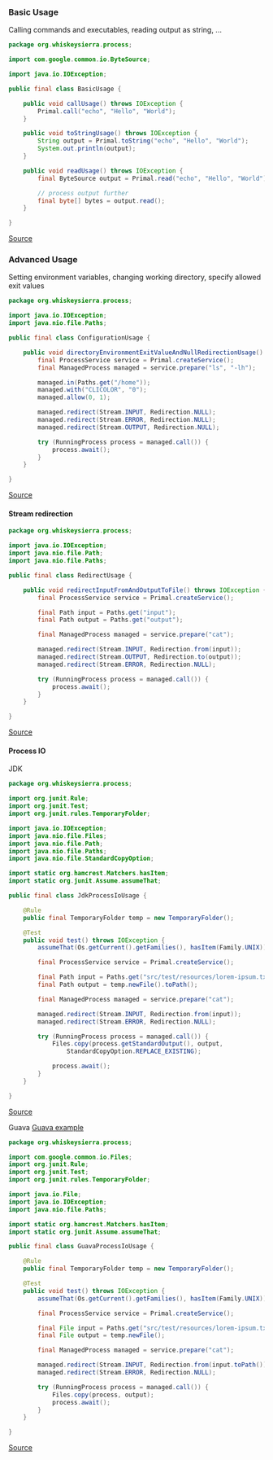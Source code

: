 ### Basic Usage
Calling commands and executables, reading output as string, ...

```java
package org.whiskeysierra.process;

import com.google.common.io.ByteSource;

import java.io.IOException;

public final class BasicUsage {

    public void callUsage() throws IOException {
        Primal.call("echo", "Hello", "World");
    }

    public void toStringUsage() throws IOException {
        String output = Primal.toString("echo", "Hello", "World");
        System.out.println(output);
    }

    public void readUsage() throws IOException {
        final ByteSource output = Primal.read("echo", "Hello", "World");

        // process output further
        final byte[] bytes = output.read();
    }

}
```
[Source](../primal/blob/src/spec/java/org/whiskeysierra/process/BasicUsage.java)

### Advanced Usage
Setting environment variables, changing working directory, specify allowed exit values

```java
package org.whiskeysierra.process;

import java.io.IOException;
import java.nio.file.Paths;

public final class ConfigurationUsage {

    public void directoryEnvironmentExitValueAndNullRedirectionUsage() throws IOException {
        final ProcessService service = Primal.createService();
        final ManagedProcess managed = service.prepare("ls", "-lh");

        managed.in(Paths.get("/home"));
        managed.with("CLICOLOR", "0");
        managed.allow(0, 1);

        managed.redirect(Stream.INPUT, Redirection.NULL);
        managed.redirect(Stream.ERROR, Redirection.NULL);
        managed.redirect(Stream.OUTPUT, Redirection.NULL);

        try (RunningProcess process = managed.call()) {
            process.await();
        }
    }

}
```
[Source](../primal/blob/src/spec/java/org/whiskeysierra/process/ConfigurationUsage.java)

#### Stream redirection
```java
package org.whiskeysierra.process;

import java.io.IOException;
import java.nio.file.Path;
import java.nio.file.Paths;

public final class RedirectUsage {

    public void redirectInputFromAndOutputToFile() throws IOException {
        final ProcessService service = Primal.createService();

        final Path input = Paths.get("input");
        final Path output = Paths.get("output");

        final ManagedProcess managed = service.prepare("cat");

        managed.redirect(Stream.INPUT, Redirection.from(input));
        managed.redirect(Stream.OUTPUT, Redirection.to(output));
        managed.redirect(Stream.ERROR, Redirection.NULL);

        try (RunningProcess process = managed.call()) {
            process.await();
        }
    }

}
```
[Source](../primal/blob/src/spec/java/org/whiskeysierra/process/RedirectUsage.java)

#### Process IO

JDK
```java
package org.whiskeysierra.process;

import org.junit.Rule;
import org.junit.Test;
import org.junit.rules.TemporaryFolder;

import java.io.IOException;
import java.nio.file.Files;
import java.nio.file.Path;
import java.nio.file.Paths;
import java.nio.file.StandardCopyOption;

import static org.hamcrest.Matchers.hasItem;
import static org.junit.Assume.assumeThat;

public final class JdkProcessIoUsage {

    @Rule
    public final TemporaryFolder temp = new TemporaryFolder();

    @Test
    public void test() throws IOException {
        assumeThat(Os.getCurrent().getFamilies(), hasItem(Family.UNIX));

        final ProcessService service = Primal.createService();

        final Path input = Paths.get("src/test/resources/lorem-ipsum.txt");
        final Path output = temp.newFile().toPath();

        final ManagedProcess managed = service.prepare("cat");

        managed.redirect(Stream.INPUT, Redirection.from(input));
        managed.redirect(Stream.ERROR, Redirection.NULL);

        try (RunningProcess process = managed.call()) {
            Files.copy(process.getStandardOutput(), output,
                StandardCopyOption.REPLACE_EXISTING);

            process.await();
        }
    }

}
```
[Source](../primal/blob/src/spec/java/org/whiskeysierra/process/JdkProcessIoUsage.java)

Guava
[Guava example](src/spec/java/org/whiskeysierra/process/GuavaProcessIoUsage.java)
```java
package org.whiskeysierra.process;

import com.google.common.io.Files;
import org.junit.Rule;
import org.junit.Test;
import org.junit.rules.TemporaryFolder;

import java.io.File;
import java.io.IOException;
import java.nio.file.Paths;

import static org.hamcrest.Matchers.hasItem;
import static org.junit.Assume.assumeThat;

public final class GuavaProcessIoUsage {

    @Rule
    public final TemporaryFolder temp = new TemporaryFolder();

    @Test
    public void test() throws IOException {
        assumeThat(Os.getCurrent().getFamilies(), hasItem(Family.UNIX));

        final ProcessService service = Primal.createService();

        final File input = Paths.get("src/test/resources/lorem-ipsum.txt").toFile();
        final File output = temp.newFile();

        final ManagedProcess managed = service.prepare("cat");

        managed.redirect(Stream.INPUT, Redirection.from(input.toPath()));
        managed.redirect(Stream.ERROR, Redirection.NULL);

        try (RunningProcess process = managed.call()) {
            Files.copy(process, output);
            process.await();
        }
    }

}
```
[Source](../primal/blob/src/spec/java/org/whiskeysierra/process/GuavaProcessIoUsage.java)
